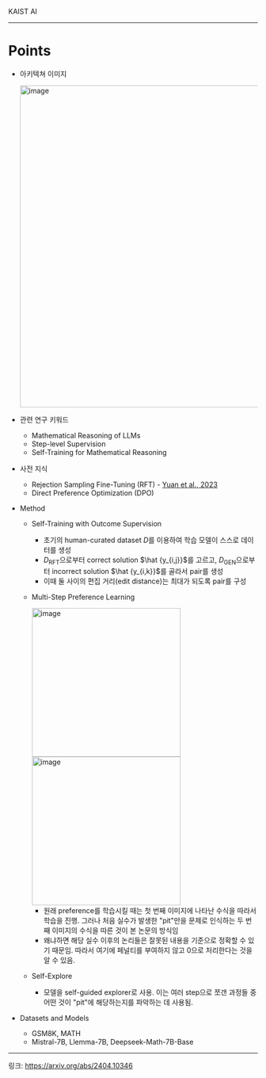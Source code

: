 KAIST AI

---
# Points
- 아키텍쳐 이미지
  
  <img width="650" alt="image" src="https://github.com/chanmuzi/Papers/assets/101971295/c08b7800-84b9-41b3-8e89-ce7524dc538d">

- 관련 연구 키워드
  - Mathematical Reasoning of LLMs
  - Step-level Supervision
  - Self-Training for Mathematical Reasoning
- 사전 지식
  - Rejection Sampling Fine-Tuning (RFT) - [Yuan et al., 2023](https://arxiv.org/abs/2308.01825)
  - Direct Preference Optimization (DPO)
- Method
  - Self-Training with Outcome Supervision
    - 초기의 human-curated dataset $D$를 이용하여 학습 모델이 스스로 데이터를 생성
    - $D_{\mathrm{RFT}}$으로부터 correct solution $\hat {y_{i,j}}$를 고르고, $D_{\mathrm{GEN}}$으로부터 incorrect solution $\hat {y_{i,k}}$를 골라서 pair를 생성
    - 이때 둘 사이의 편집 거리(edit distance)는 최대가 되도록 pair를 구성
  - Multi-Step Preference Learning
    
    <img width="300" alt="image" src="https://github.com/chanmuzi/Papers/assets/101971295/92987927-a6fb-4b2d-8a89-1c19b9a8677c">

    <img width="300" alt="image" src="https://github.com/chanmuzi/Papers/assets/101971295/79109b98-3a49-45bb-bc47-9d92990eabc3">

    - 원래 preference를 학습시킬 때는 첫 번째 이미지에 나타난 수식을 따라서 학습을 진행. 그러나 처음 실수가 발생한 "pit"만을 문제로 인식하는 두 번째 이미지의 수식을 따른 것이 본 논문의 방식임
    - 왜냐하면 해당 실수 이후의 논리들은 잘못된 내용을 기준으로 정확할 수 있기 때문임. 따라서 여기에 페널티를 부여하지 않고 0으로 처리한다는 것을 알 수 있음.
  - Self-Explore
    - 모델을 self-guided explorer로 사용. 이는 여러 step으로 쪼갠 과정들 중 어떤 것이 "pit"에 해당하는지를 파악하는 데 사용됨.
- Datasets and Models
  - GSM8K, MATH
  - Mistral-7B, Llemma-7B, Deepseek-Math-7B-Base
---
링크: https://arxiv.org/abs/2404.10346 
